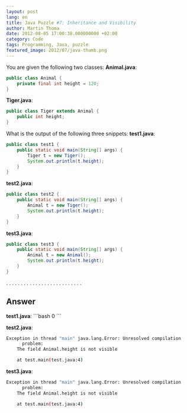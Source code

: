 ```yaml
---
layout: post
lang: en
title: Java Puzzle #7: Inheritance and Visibility
author: Martin Thoma
date: 2012-08-05 17:00:38.000000000 +02:00
category: Code
tags: Programming, Java, puzzle
featured_image: 2012/07/java-thumb.png
---
```

You are given the following two classes:
<strong>Animal.java</strong>:
```java
public class Animal {
    private final int height = 120;
}
```

<strong>Tiger.java</strong>:
```java
public class Tiger extends Animal {
    public int height;
}
```

What is the output of the following three snippets:
<strong>test1.java</strong>:
```java
public class test1 {
    public static void main(String[] args) {
        Tiger t = new Tiger();
        System.out.println(t.height);
    }
}
```

<strong>test2.java</strong>:
```java
public class test2 {
    public static void main(String[] args) {
        Animal t = new Tiger();
        System.out.println(t.height);
    }
}
```

<strong>test3.java</strong>:
```java
public class test3 {
    public static void main(String[] args) {
        Animal t = new Animal();
        System.out.println(t.height);
    }
}
```

.
.
.
.
.
.
.
.
.
.
.
.
.
.
.
.
.
.
.
.
.
.
.
.
.
.


<h2>Answer</h2>
<strong>test1.java</strong>:
```bash
0
```

<strong>test2.java</strong>:
```bash
Exception in thread "main" java.lang.Error: Unresolved compilation
      problem:
	The field Animal.height is not visible

	at test.main(test.java:4)
```

<strong>test3.java</strong>:
```bash
Exception in thread "main" java.lang.Error: Unresolved compilation
      problem:
	The field Animal.height is not visible

	at test.main(test.java:4)
```
